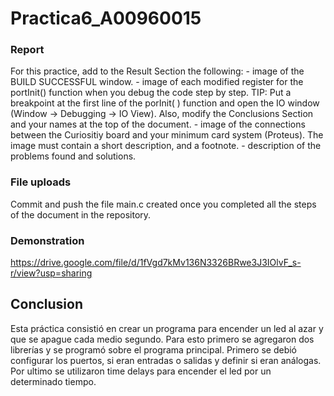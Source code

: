 # Practica6_A00960015
### Report
For this practice, add to the Result Section the following:
    - image of the BUILD SUCCESSFUL window.
    - image of each modified register for the portInit() function when you debug the code step by step. TIP: Put a breakpoint at the first line of the porInit( ) function and open the IO window (Window → Debugging → IO View). Also, modify the Conclusions Section and your names at the top of the document.
    - image of the connections between the Curiositiy board and  your  minimum  card  system (Proteus).  The  image must contain a short description, and a footnote.
    - description of the problems found and solutions.

### File uploads
Commit and push the file main.c created once you completed all the steps of the document in the repository.

### Demonstration
https://drive.google.com/file/d/1fVgd7kMv136N3326BRwe3J3IOlvF_s-r/view?usp=sharing

## Conclusion
Esta práctica consistió en crear un programa para encender un led al azar y que se apague cada medio segundo. Para esto  primero se agregaron dos librerías y se programó sobre el programa principal. Primero se debió configurar los puertos, si eran entradas o salidas y definir si eran análogas. Por ultimo se utilizaron time delays para encender el led por un determinado tiempo.
